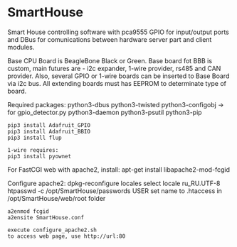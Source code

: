 # SmartHouse
Smart House controlling software with pca9555 GPIO for input/output ports and DBus for comunications between hardware server part and client modules.

Base CPU Board is BeagleBone Black or Green.
Base board fot BBB is custom, main futures are - i2c expander, 1-wire provider, rs485 and CAN provider.
Also, several GPIO or 1-wire boards can be inserted to Base Board via i2c bus. All extending boards must has EEPROM to determinate type of board.

Required packages:
    python3-dbus
    python3-twisted
    python3-configobj   -> for gpio_detector.py
    python3-daemon
    python3-psutil
    python3-pip

    pip3 install Adafruit_GPIO
    pip3 install Adafruit_BBIO
	pip3 install flup

	1-wire requires:
	pip3 install pyownet


For FastCGI web with apache2, install:
	apt-get install libapache2-mod-fcgid

Configure apache2:
	dpkg-reconfigure locales
	select locale ru_RU.UTF-8
	htpasswd -c /opt/SmartHouse/passwords USER
	set name to .htaccess in /opt/SmartHouse/web/root folder

	a2enmod fcgid
	a2ensite SmartHouse.conf

	execute configure_apache2.sh
	to access web page, use http://url:80



